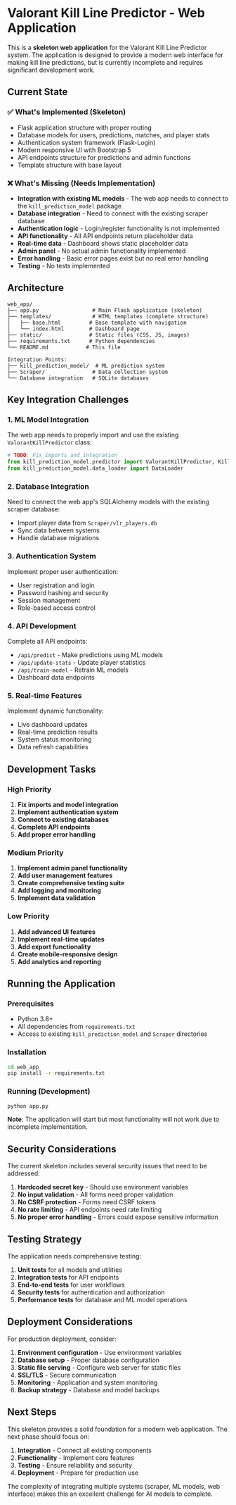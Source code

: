# Valorant Kill Line Predictor - Web Application

This is a **skeleton web application** for the Valorant Kill Line Predictor system. The application is designed to provide a modern web interface for making kill line predictions, but is currently incomplete and requires significant development work.

## Current State

### ✅ What's Implemented (Skeleton)
- Flask application structure with proper routing
- Database models for users, predictions, matches, and player stats
- Authentication system framework (Flask-Login)
- Modern responsive UI with Bootstrap 5
- API endpoints structure for predictions and admin functions
- Template structure with base layout

### ❌ What's Missing (Needs Implementation)
- **Integration with existing ML models** - The web app needs to connect to the `kill_prediction_model` package
- **Database integration** - Need to connect with the existing scraper database
- **Authentication logic** - Login/register functionality is not implemented
- **API functionality** - All API endpoints return placeholder data
- **Real-time data** - Dashboard shows static placeholder data
- **Admin panel** - No actual admin functionality implemented
- **Error handling** - Basic error pages exist but no real error handling
- **Testing** - No tests implemented

## Architecture

```
web_app/
├── app.py                 # Main Flask application (skeleton)
├── templates/             # HTML templates (complete structure)
│   ├── base.html         # Base template with navigation
│   └── index.html        # Dashboard page
├── static/               # Static files (CSS, JS, images)
├── requirements.txt      # Python dependencies
└── README.md            # This file

Integration Points:
├── kill_prediction_model/  # ML prediction system
├── Scraper/               # Data collection system
└── Database integration   # SQLite databases
```

## Key Integration Challenges

### 1. ML Model Integration
The web app needs to properly import and use the existing `ValorantKillPredictor` class:
```python
# TODO: Fix imports and integration
from kill_prediction_model.predictor import ValorantKillPredictor, KillLineBet
from kill_prediction_model.data_loader import DataLoader
```

### 2. Database Integration
Need to connect the web app's SQLAlchemy models with the existing scraper database:
- Import player data from `Scraper/vlr_players.db`
- Sync data between systems
- Handle database migrations

### 3. Authentication System
Implement proper user authentication:
- User registration and login
- Password hashing and security
- Session management
- Role-based access control

### 4. API Development
Complete all API endpoints:
- `/api/predict` - Make predictions using ML models
- `/api/update-stats` - Update player statistics
- `/api/train-model` - Retrain ML models
- Dashboard data endpoints

### 5. Real-time Features
Implement dynamic functionality:
- Live dashboard updates
- Real-time prediction results
- System status monitoring
- Data refresh capabilities

## Development Tasks

### High Priority
1. **Fix imports and model integration**
2. **Implement authentication system**
3. **Connect to existing databases**
4. **Complete API endpoints**
5. **Add proper error handling**

### Medium Priority
1. **Implement admin panel functionality**
2. **Add user management features**
3. **Create comprehensive testing suite**
4. **Add logging and monitoring**
5. **Implement data validation**

### Low Priority
1. **Add advanced UI features**
2. **Implement real-time updates**
3. **Add export functionality**
4. **Create mobile-responsive design**
5. **Add analytics and reporting**

## Running the Application

### Prerequisites
- Python 3.8+
- All dependencies from `requirements.txt`
- Access to existing `kill_prediction_model` and `Scraper` directories

### Installation
```bash
cd web_app
pip install -r requirements.txt
```

### Running (Development)
```bash
python app.py
```

**Note**: The application will start but most functionality will not work due to incomplete implementation.

## Security Considerations

The current skeleton includes several security issues that need to be addressed:

1. **Hardcoded secret key** - Should use environment variables
2. **No input validation** - All forms need proper validation
3. **No CSRF protection** - Forms need CSRF tokens
4. **No rate limiting** - API endpoints need rate limiting
5. **No proper error handling** - Errors could expose sensitive information

## Testing Strategy

The application needs comprehensive testing:

1. **Unit tests** for all models and utilities
2. **Integration tests** for API endpoints
3. **End-to-end tests** for user workflows
4. **Security tests** for authentication and authorization
5. **Performance tests** for database and ML model operations

## Deployment Considerations

For production deployment, consider:

1. **Environment configuration** - Use environment variables
2. **Database setup** - Proper database configuration
3. **Static file serving** - Configure web server for static files
4. **SSL/TLS** - Secure communication
5. **Monitoring** - Application and system monitoring
6. **Backup strategy** - Database and model backups

## Next Steps

This skeleton provides a solid foundation for a modern web application. The next phase should focus on:

1. **Integration** - Connect all existing components
2. **Functionality** - Implement core features
3. **Testing** - Ensure reliability and security
4. **Deployment** - Prepare for production use

The complexity of integrating multiple systems (scraper, ML models, web interface) makes this an excellent challenge for AI models to complete. 